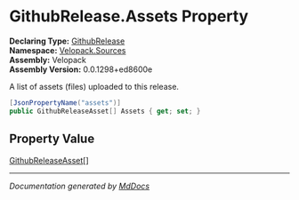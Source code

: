 ﻿<!--  
  <auto-generated>   
    The contents of this file were generated by a tool.  
    Changes to this file may be list if the file is regenerated  
  </auto-generated>   
-->

# GithubRelease.Assets Property

**Declaring Type:** [GithubRelease](../index.md)  
**Namespace:** [Velopack.Sources](../../index.md)  
**Assembly:** Velopack  
**Assembly Version:** 0.0.1298+ed8600e

 A list of assets (files) uploaded to this release. 

```csharp
[JsonPropertyName("assets")]
public GithubReleaseAsset[] Assets { get; set; }
```

## Property Value

[GithubReleaseAsset](../../GithubReleaseAsset/index.md)\[\]

___

*Documentation generated by [MdDocs](https://github.com/ap0llo/mddocs)*
